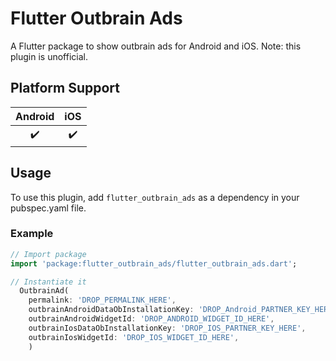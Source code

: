 # Flutter Outbrain Ads

A Flutter package to show outbrain ads for Android and iOS.
Note: this plugin is unofficial.
## Platform Support

| Android | iOS | 
| :-----: | :-: | 
|   ✔️    | ✔️  | 

## Usage

To use this plugin, add `flutter_outbrain_ads` as a dependency in your pubspec.yaml file.

### Example

```dart
// Import package
import 'package:flutter_outbrain_ads/flutter_outbrain_ads.dart';

// Instantiate it
  OutbrainAd(
    permalink: 'DROP_PERMALINK_HERE',
    outbrainAndroidDataObInstallationKey: 'DROP_Android_PARTNER_KEY_HERE',
    outbrainAndroidWidgetId: 'DROP_ANDROID_WIDGET_ID_HERE',
    outbrainIosDataObInstallationKey: 'DROP_IOS_PARTNER_KEY_HERE',
    outbrainIosWidgetId: 'DROP_IOS_WIDGET_ID_HERE',
    )
```